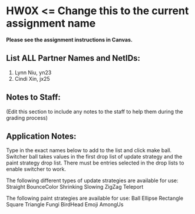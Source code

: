 # HW0X <= Change this to the current assignment name

**Please see the assignment instructions in Canvas.** 

## List ALL Partner Names and NetIDs:
1. Lynn Niu, yn23
2. Cindi Xin, jx25


## Notes to Staff:
(Edit this section to include any notes to the staff to help them during the grading process)


## Application Notes:
Type in the exact names below to add to the list and click make ball. Switcher ball takes
values in the first drop list of update strategy and the paint strategy drop list. There
must be entries selected in the drop lists to enable switcher to work.

The following different types of update strategies are available for use:
Straight
BounceColor
Shrinking
Slowing
ZigZag
Teleport

The following paint strategies are available for use:
Ball
Ellipse
Rectangle
Square
Triangle
Fungi
BirdHead
Emoji
AmongUs





